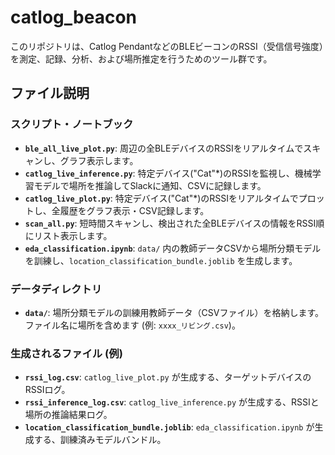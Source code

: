# catlog_beacon

このリポジトリは、Catlog PendantなどのBLEビーコンのRSSI（受信信号強度）を測定、記録、分析、および場所推定を行うためのツール群です。

## ファイル説明

### スクリプト・ノートブック

- **`ble_all_live_plot.py`**: 周辺の全BLEデバイスのRSSIをリアルタイムでスキャンし、グラフ表示します。
- **`catlog_live_inference.py`**: 特定デバイス("Cat"*)のRSSIを監視し、機械学習モデルで場所を推論してSlackに通知、CSVに記録します。
- **`catlog_live_plot.py`**: 特定デバイス("Cat"*)のRSSIをリアルタイムでプロットし、全履歴をグラフ表示・CSV記録します。
- **`scan_all.py`**: 短時間スキャンし、検出された全BLEデバイスの情報をRSSI順にリスト表示します。
- **`eda_classification.ipynb`**: `data/` 内の教師データCSVから場所分類モデルを訓練し、`location_classification_bundle.joblib` を生成します。

### データディレクトリ

- **`data/`**: 場所分類モデルの訓練用教師データ（CSVファイル）を格納します。ファイル名に場所を含めます (例: `xxxx_リビング.csv`)。

### 生成されるファイル (例)

- **`rssi_log.csv`**: `catlog_live_plot.py` が生成する、ターゲットデバイスのRSSIログ。
- **`rssi_inference_log.csv`**: `catlog_live_inference.py` が生成する、RSSIと場所の推論結果ログ。
- **`location_classification_bundle.joblib`**: `eda_classification.ipynb` が生成する、訓練済みモデルバンドル。
